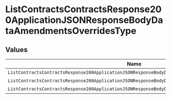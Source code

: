 # ListContractsContractsResponse200ApplicationJSONResponseBodyDataAmendmentsOverridesType


## Values

| Name                                                                                                | Value                                                                                               |
| --------------------------------------------------------------------------------------------------- | --------------------------------------------------------------------------------------------------- |
| `ListContractsContractsResponse200ApplicationJSONResponseBodyDataAmendmentsOverridesTypeOverwrite`  | OVERWRITE                                                                                           |
| `ListContractsContractsResponse200ApplicationJSONResponseBodyDataAmendmentsOverridesTypeMultiplier` | MULTIPLIER                                                                                          |
| `ListContractsContractsResponse200ApplicationJSONResponseBodyDataAmendmentsOverridesTypeTiered`     | TIERED                                                                                              |